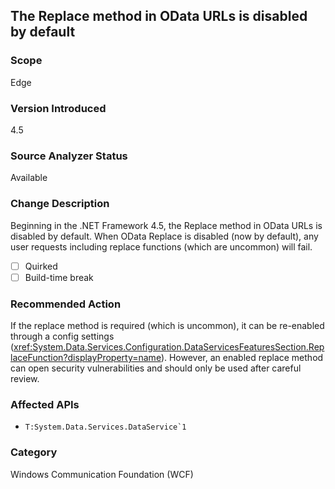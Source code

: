 ## The Replace method in OData URLs is disabled by default

### Scope
Edge

### Version Introduced
4.5

### Source Analyzer Status
Available

### Change Description

Beginning in the .NET Framework 4.5, the Replace method in OData URLs is
disabled by default. When OData Replace is disabled (now by default), any user
requests including replace functions (which are uncommon) will fail.

- [ ] Quirked
- [ ] Build-time break

### Recommended Action

If the replace method is required (which is uncommon), it can be re-enabled
through a config settings
(<xref:System.Data.Services.Configuration.DataServicesFeaturesSection.ReplaceFunction?displayProperty=name>).
However, an enabled replace method can open security vulnerabilities and should
only be used after careful review.

### Affected APIs
* ``T:System.Data.Services.DataService`1``

### Category
Windows Communication Foundation (WCF)

<!-- breaking change id: 29 -->
